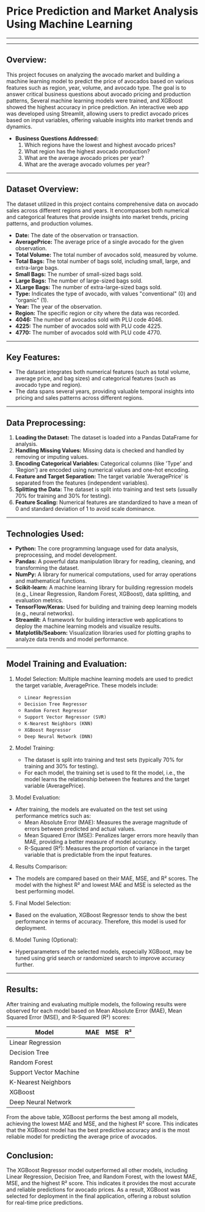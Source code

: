 # Price Prediction and Market Analysis Using Machine Learning
---
---

## Overview:
This project focuses on analyzing the avocado market and building a machine learning model to predict the price of avocados based on various features such as region, year, volume, and avocado type. The goal is to answer critical business questions about avocado pricing and production patterns,  Several machine learning models were trained, and XGBoost showed the highest accuracy in price prediction. An interactive web app was developed using Streamlit, allowing users to predict avocado prices based on input variables, offering valuable insights into market trends and dynamics.
- **Business Questions Addressed:**
    1. Which regions have the lowest and highest avocado prices?
    2. What region has the highest avocado production?
    3. What are the average avocado prices per year?
    4. What are the average avocado volumes per year?
---

## Dataset Overview:
The dataset utilized in this project contains comprehensive data on avocado sales across different regions and years. It encompasses both numerical and categorical features that provide insights into market trends, pricing patterns, and production volumes.
   - **Date:** The date of the observation or transaction.
   - **AveragePrice:** The average price of a single avocado for the given observation.
   - **Total Volume:** The total number of avocados sold, measured by volume.
   - **Total Bags:** The total number of bags sold, including small, large, and extra-large bags.
   - **Small Bags:** The number of small-sized bags sold.
   - **Large Bags:** The number of large-sized bags sold.
   - **XLarge Bags:** The number of extra-large-sized bags sold.
   - **Type:** Indicates the type of avocado, with values "conventional" (0) and "organic" (1).
   - **Year:** The year of the observation.
   - **Region:** The specific region or city where the data was recorded.
   - **4046:** The number of avocados sold with PLU code 4046.
   - **4225:** The number of avocados sold with PLU code 4225.
   - **4770:** The number of avocados sold with PLU code 4770.
---

## Key Features:
   - The dataset integrates both numerical features (such as total volume, average price, and bag sizes) and categorical features (such as avocado type and region).
   - The data spans several years, providing valuable temporal insights into pricing and sales patterns across different regions.
---

## Data Preprocessing:
   1. **Loading the Dataset:** The dataset is loaded into a Pandas DataFrame for analysis.
   2. **Handling Missing Values:** Missing data is checked and handled by removing or imputing values.
   3. **Encoding Categorical Variables:** Categorical columns (like 'Type' and 'Region') are encoded using numerical values and one-hot encoding.
   4. **Feature and Target Separation:** The target variable 'AveragePrice' is separated from the features (independent variables).
   5. **Splitting the Data:** The dataset is split into training and test sets (usually 70% for training and 30% for testing).
   6. **Feature Scaling:** Numerical features are standardized to have a mean of 0 and standard deviation of 1 to avoid scale dominance.
---

## Technologies Used:
   - **Python:** The core programming language used for data analysis, preprocessing, and model development.
   - **Pandas:** A powerful data manipulation library for reading, cleaning, and transforming the dataset.
   - **NumPy:** A library for numerical computations, used for array operations and mathematical functions.
   - **Scikit-learn:** A machine learning library for building regression models (e.g., Linear Regression, Random Forest, XGBoost), data splitting, and evaluation metrics.
   - **TensorFlow/Keras:** Used for building and training deep learning models (e.g., neural networks).
   - **Streamlit:** A framework for building interactive web applications to deploy the machine learning models and visualize results.
   - **Matplotlib/Seaborn:** Visualization libraries used for plotting graphs to analyze data trends and model performance.
---

## Model Training and Evaluation:
1. Model Selection: Multiple machine learning models are used to predict the target variable, AveragePrice. These models include:
    - `Linear Regression`
    - `Decision Tree Regressor`
    - `Random Forest Regressor`
    - `Support Vector Regressor (SVR)`
    - `K-Nearest Neighbors (KNN)`
    - `XGBoost Regressor`
    - `Deep Neural Network (DNN)`
      
 2. Model Training:
    - The dataset is split into training and test sets (typically 70% for training and 30% for testing).
    - For each model, the training set is used to fit the model, i.e., the model learns the relationship between the features and the target variable (AveragePrice).
      
 3. Model Evaluation:
  - After training, the models are evaluated on the test set using performance metrics such as:
    - Mean Absolute Error (MAE): Measures the average magnitude of errors between predicted and actual values.
    - Mean Squared Error (MSE): Penalizes larger errors more heavily than MAE, providing a better measure of model accuracy.
    - R-Squared (R²): Measures the proportion of variance in the target variable that is predictable from the input features.
    
 4. Results Comparison:
  - The models are compared based on their MAE, MSE, and R² scores. The model with the highest R² and lowest MAE and MSE is selected as the best performing model.

 5. Final Model Selection:
  - Based on the evaluation, XGBoost Regressor tends to show the best performance in terms of accuracy. Therefore, this model is used for deployment.

 6. Model Tuning (Optional):
  - Hyperparameters of the selected models, especially XGBoost, may be tuned using grid search or randomized search to improve accuracy further.
---

## Results:
  After training and evaluating multiple models, the following results were observed for each model based on Mean Absolute Error (MAE), Mean Squared Error (MSE), and R-Squared (R²) scores:

  |      Model              |      MAE      |     MSE       |      R²       | 
  |-------------------------|---------------|---------------|---------------|
  | Linear Regression       |               |               |               |
  | Decision Tree           |               |               |               |
  | Random Forest           |               |               |               |
  | Support Vector Machine  |               |               |               |
  | K-Nearest Neighbors     |               |               |               |
  | XGBoost                 |               |               |               |
  | Deep Neural Network     |               |               |               |

From the above table, XGBoost performs the best among all models, achieving the lowest MAE and MSE, and the highest R² score. This indicates that the XGBoost model has the best predictive accuracy and is the most reliable model for predicting the average price of avocados.

## Conclusion:
The XGBoost Regressor model outperformed all other models, including Linear Regression, Decision Tree, and Random Forest, with the lowest MAE, MSE, and the highest R² score. This indicates it provides the most accurate and reliable predictions for avocado prices. As a result, XGBoost was selected for deployment in the final application, offering a robust solution for real-time price predictions.
















